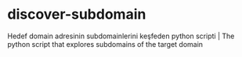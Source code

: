 # discover-subdomain
Hedef domain adresinin subdomainlerini keşfeden  python scripti | The python script that explores subdomains of the target domain
